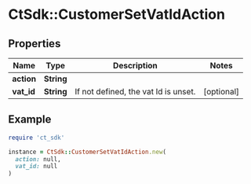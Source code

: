 # CtSdk::CustomerSetVatIdAction

## Properties

| Name | Type | Description | Notes |
| ---- | ---- | ----------- | ----- |
| **action** | **String** |  |  |
| **vat_id** | **String** | If not defined, the vat Id is unset. | [optional] |

## Example

```ruby
require 'ct_sdk'

instance = CtSdk::CustomerSetVatIdAction.new(
  action: null,
  vat_id: null
)
```

